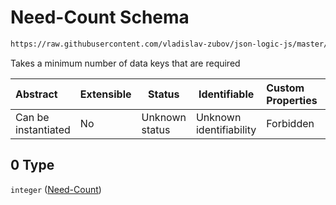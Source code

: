 # Need-Count Schema

```txt
https://raw.githubusercontent.com/vladislav-zubov/json-logic-js/master/schemas/operators/accessor/missing_some.json#/properties/missing_some/items/0
```

Takes a minimum number of data keys that are required


| Abstract            | Extensible | Status         | Identifiable            | Custom Properties | Additional Properties | Access Restrictions | Defined In                                                                         |
| :------------------ | ---------- | -------------- | ----------------------- | :---------------- | --------------------- | ------------------- | ---------------------------------------------------------------------------------- |
| Can be instantiated | No         | Unknown status | Unknown identifiability | Forbidden         | Allowed               | none                | [missing_some.json\*](operators/accessor/missing_some.json "open original schema") |

## 0 Type

`integer` ([Need-Count](missing_some-properties-missing_some-items-need-count.md))

